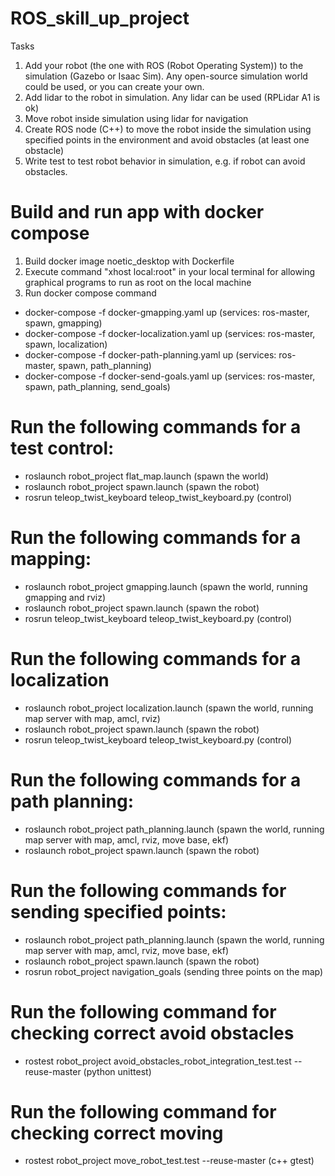 # ROS_skill_up_project

Tasks

1. Add your robot (the one with ROS (Robot Operating System)) to the simulation (Gazebo or Isaac Sim). Any open-source simulation world could be used, or you can create your own.
2. Add lidar to the robot in simulation. Any lidar can be used (RPLidar A1 is ok)
3. Move robot inside simulation using lidar for navigation
4. Create ROS node (C++) to move the robot inside the simulation using specified points in the environment and avoid obstacles (at least one obstacle)
5. Write test to test robot behavior in simulation, e.g. if robot can avoid obstacles.

# Build and run app with docker compose
1. Build docker image noetic_desktop with Dockerfile
2. Execute command "xhost local:root" in your local terminal for allowing graphical programs to run as root on the local machine
3. Run docker compose command
- docker-compose -f docker-gmapping.yaml up (services: ros-master, spawn, gmapping)
- docker-compose -f docker-localization.yaml up (services: ros-master, spawn, localization)
- docker-compose -f docker-path-planning.yaml up (services: ros-master, spawn, path_planning)
- docker-compose -f docker-send-goals.yaml up (services: ros-master, spawn, path_planning, send_goals)

# Run the following commands for a test control:
- roslaunch robot_project flat_map.launch (spawn the world)
- roslaunch robot_project spawn.launch (spawn the robot)
- rosrun teleop_twist_keyboard teleop_twist_keyboard.py (control)

# Run the following commands for a mapping:
- roslaunch robot_project gmapping.launch (spawn the world, running gmapping and rviz)
- roslaunch robot_project spawn.launch (spawn the robot)
- rosrun teleop_twist_keyboard teleop_twist_keyboard.py (control)

# Run the following commands for a localization
- roslaunch robot_project localization.launch (spawn the world, running map server with map, amcl, rviz)
- roslaunch robot_project spawn.launch (spawn the robot)
- rosrun teleop_twist_keyboard teleop_twist_keyboard.py (control)

# Run the following commands for a path planning:
- roslaunch robot_project path_planning.launch (spawn the world, running map server with map, amcl, rviz, move base, ekf)
- roslaunch robot_project spawn.launch (spawn the robot)

# Run the following commands for sending specified points:
- roslaunch robot_project path_planning.launch (spawn the world, running map server with map, amcl, rviz, move base, ekf)
- roslaunch robot_project spawn.launch (spawn the robot)
- rosrun robot_project navigation_goals (sending three points on the map)

# Run the following command for checking correct avoid obstacles
- rostest robot_project avoid_obstacles_robot_integration_test.test --reuse-master (python unittest)

# Run the following command for checking correct moving
- rostest robot_project move_robot_test.test --reuse-master (c++ gtest)